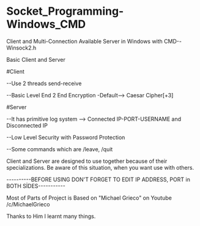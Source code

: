 # Socket_Programming-Windows_CMD
Client and Multi-Connection Available Server in Windows with CMD--Winsock2.h




Basic Client and Server


#Client


--Use 2 threads send-receive

--Basic Level End 2 End Encryption -Default--> Caesar Cipher[+3]




#Server

--It has primitive log system --> Connected IP-PORT-USERNAME and Disconnected IP


--Low Level Security with Password Protection


--Some commands which are /leave, /quit

Client and Server are designed to use together because of their specializations. Be aware of this situation, when you want use with others.


----------BEFORE USING DON'T FORGET TO EDIT IP ADDRESS, PORT in BOTH SİDES-----------



Most of Parts of Project is Based on "Michael Grieco" on Youtube /c/MichaelGrieco

Thanks to Him I learnt many things.
